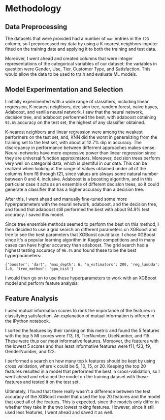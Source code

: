 # Methodology

## Data Preprocessing

The datasets that were provided had a number of `nan` entries in the `f23` column, so I preprocessed my data by using a K-nearest neighbors imputer fitted on the training data and applying it to both the training and test data.

Moreover, I went ahead and created columns that were integer representations of the categorical variables of our dataset; the variables in question were Gender, Use, Tier, Customer Type, and Satisfaction. This would allow the data to be used to train and evaluate ML models.

## Model Experimentation and Selection

I initially experimented with a wide range of classifiers, including linear regression, K-nearest neighbors, decision tree, random forest, naive bayes, Adaboost, and vanilla neural network. I saw that the neural network, decision tree, and adaboost perfoermed the best, with adaboost obtaining `92.6%` accuracy on the test set, the highest of any classifier obtained.

K-nearest neighbors and linear regression were among the weakest performers on the test set, and, KNN did the worst in generalizing from the training set to the test set, with about at 12.7% dip in accuracy. The discrepancy in performance between differrent approaches makes sense. Neural networks have more expressive power than linear regression since they are universal function approximators. Moreover, decision trees perform very well on categorial data, which is plentiful in our data. This can be realized when looking at the range of values obtained under all of the columns from f8 through f21, since values are always some natural number between 0 and 4, inclusive. Adaboost is a boosting algorithm, and in this particular case it acts as an ensemble of different decision trees, so it could generate a classifier that has a higher accuracy than a decision tree.

After this, I went ahead and manually fine-tuned some more hyperparameters with the neural network, adaboost, and the decision tree, and found that adaboost still performed the best with about 94.9% test accuracy. I saved this model.

Since tree ensemble methods seemed to perform the best on this method, I then decided to use a grid search on different parameters on XGBoost and tree to see the best parameters that XGBoost could take. I chose XGBoost since it's a popular learning algorithm in Kaggle competitions and in many cases can have higher accuracy than adaboost. The grid search had a highest testing accuracy of `96.4%` and found these to be the best hyperparameters:

`{'booster': 'dart', 'max_depth': 6, 'n_estimators': 200, 'reg_lambda': 1.0, 'tree_method': 'gpu_hist'}`

I would then go on to use these hyperparameters to work with an XGBoost model and perform feature analysis.

## Feature Analysis

I used mutual information scores to rank the importance of the features in classifying satisfaction. An explanation of mutual information is offered in the IPython notebook.

I sorted the features by their ranking on this metric and found the 5 features with the top 5 MI scores were f13, f8, TierNumber, UseNumber, and f15. These were thus our most informative features. Moreover,  the features with the lowest 5 scores and thus least informative features were f11, f23, f9, GenderNumber, and f22.

I performed a search on how many top k features should be kept by using cross validation, where k could be 5, 10, 15, or 20. Keeping the top 20 features resulted in a model that performed the best in cross-validation, so I went ahead and retrained the model on the training dataset with those features and tested it on the test set.

Ultimately, I found that there really wasn't a difference between the test accuracy of the XGBoost model that used the top 20 features and the model that used all of the featues. This is expected, since the models only differ in whether they take in the two lowest raking features. However, since it still used less features, I went ahead and saved it as well.
